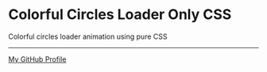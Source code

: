 # Colorful Circles Loader Only CSS

Colorful circles loader animation using pure CSS

---
[My GitHub Profile](https://github.com/skwirowski "Paweł Skwirowski GitHub")


